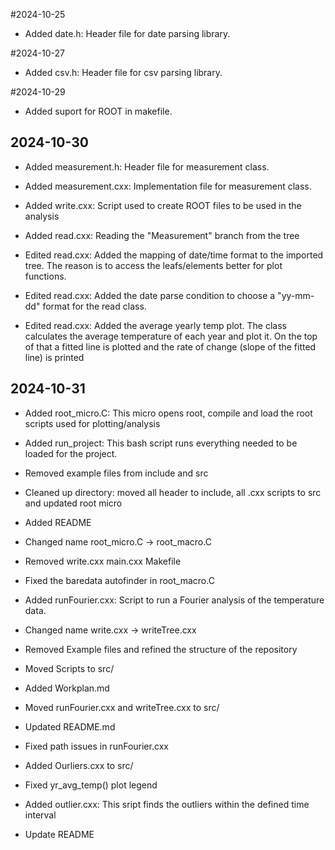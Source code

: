 #2024-10-25

- Added date.h: Header file for date parsing library.

#2024-10-27

- Added csv.h: Header file for csv parsing library.

#2024-10-29

- Added suport for ROOT in makefile.

## 2024-10-30

- Added measurement.h: Header file for measurement class.

- Added measurement.cxx: Implementation file for measurement class.

- Added write.cxx: Script used to create ROOT files to be used in the analysis

- Added read.cxx: Reading the "Measurement" branch from the tree

- Edited read.cxx: Added the mapping of date/time format to the imported tree. The reason is to access the leafs/elements better for plot functions.

- Edited read.cxx: Added the date parse condition to choose a "yy-mm-dd" format for the read class.

- Edited read.cxx: Added the average yearly temp plot. The class calculates the average temperature of each year and plot it. On the top of that a fitted line is plotted and the rate of change (slope of the fitted line) is printed



## 2024-10-31

- Added root_micro.C: This micro opens root, compile and load the root scripts used for plotting/analysis

- Added run_project: This bash script runs everything needed to be loaded for the project.

- Removed example files from include and src

- Cleaned up directory: moved all header to include, all .cxx scripts to src and updated root micro

- Added README

- Changed name root_micro.C -> root_macro.C

- Removed write.cxx main.cxx Makefile

- Fixed the baredata autofinder in root_macro.C

- Added runFourier.cxx: Script to run a Fourier analysis of the temperature data.

- Changed name write.cxx -> writeTree.cxx

- Removed Example files and refined the structure of the repository

- Moved Scripts to src/

- Added Workplan.md 

- Moved runFourier.cxx and writeTree.cxx to src/

- Updated README.md

- Fixed path issues in runFourier.cxx

- Added Ourliers.cxx to src/

- Fixed yr_avg_temp() plot legend

- Added outlier.cxx: This sript finds the outliers within the defined time interval 

- Update README